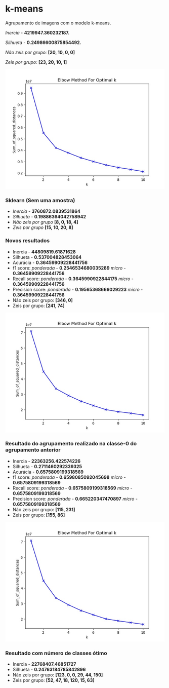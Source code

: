 # k-means
Agrupamento de imagens com o modelo k-means.

*Inercia* - **4219947.360232187.**

*Silhueta* - **0.24986600875854492.**

*Não zeis por grupo:* **[20, 10, 0, 0]**

*Zeis por grupo:* **[23, 20, 10, 1]**

![grafico](https://github.com/joseaugustont/k-means/blob/master/cotovelo.jpg)


### Sklearn (Sem uma amostra)

* *Inercia* - **3760872.0839531864** 
* *Silhueta* - **0.19886364042758942**
* *Não zeis por grupo* **[8, 0, 18, 4]**
* *Zeis por grupo* **[15, 10, 20, 8]**


### Novos resultados

* Inercia - **44809819.61871628**
* Silhueta - **0.537004828453064**
* Acurácia - **0.36459909228441756**
* f1 score: *ponderada* - **0.2546534680035289** *micro* - **0.36459909228441756**
* Recall score: *ponderada* - **0.3645990922844175** *micro* - **0.36459909228441756**
* Precision score: *ponderada* - **0.19565368666029223** *micro* - **0.36459909228441756**
* Não zeis por grupo: **[346, 0]**
* Zeis por grupo: **[241, 74]**

![grafico](https://github.com/joseaugustont/k-means/blob/master/cotovelo-new.jpg)


### Resultado do agrupamento realizado na classe-0 do agrupamento anterior

* Inercia - **22363256.422574226**
* Silhueta - **0.2711460292339325**
* Acurácia - **0.6575809199318569**
* f1 score: *ponderada* - **0.6598085092045698** *micro* - **0.6575809199318569**
* Recall score: *ponderada* - **0.6575809199318569** *micro* - **0.6575809199318569**
* Precision score: *ponderada* - **0.665220347470897** *micro* - **0.6575809199318569**
* Não zeis por grupo: **[115, 231]**
* Zeis por grupo: **[155, 86]**

![grafico](https://github.com/joseaugustont/k-means/blob/master/cotovelo-new2.jpg)


### Resultado com número de classes ótimo

* Inercia - **22768407.46851727**
* Silhueta - **0.24763184785842896**
* Não zeis por grupo: **[123, 0, 0, 29, 44, 150]**
* Zeis por grupo: **[52, 47, 18, 120, 15, 63]**